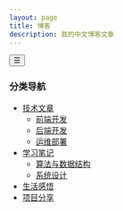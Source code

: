 ```yaml
---
layout: page
title: 博客
description: 我的中文博客文章
---
```


<div class="books-page-container">
   <!-- Mobile Sidebar Overlay -->
   <div class="mobile-sidebar-overlay" id="sidebarOverlay"></div>
   
   <!-- Mobile Sidebar Toggle Button -->
   <button class="mobile-sidebar-toggle" id="sidebarToggle" aria-label="切换导航菜单">
     <span id="toggleIcon">☰</span>
   </button>
   
   <!-- Sidebar -->
   <aside class="books-sidebar" id="sidebar">
    <nav class="sidebar-nav">
      <h3 class="sidebar-title">分类导航</h3>
      <ul class="category-list">
        <li>
          <a href="#tech-articles" class="category-link">技术文章</a>
          <ul class="subcategory-list">
            <li><a href="#frontend">前端开发</a></li>
            <li><a href="#backend">后端开发</a></li>
            <li><a href="#devops">运维部署</a></li>
          </ul>
        </li>
        <li>
          <a href="#learning-notes" class="category-link">学习笔记</a>
          <ul class="subcategory-list">
            <li><a href="#algorithms">算法与数据结构</a></li>
            <li><a href="#system-design">系统设计</a></li>
          </ul>
        </li>
        <li><a href="#life-thoughts" class="category-link">生活感悟</a></li>
        <li><a href="#project-sharing" class="category-link">项目分享</a></li>
      </ul>
    </nav>
  </aside>
  
  <!-- Main Content -->
   <main class="books-content">
     <BlogList />
   </main>
 </div>
 
<script>
(function() {
  // Only run on client side
  if (typeof window === 'undefined') return;
  
  function initSidebar() {
    const sidebarToggle = document.getElementById('sidebarToggle');
    const sidebar = document.getElementById('sidebar');
    const overlay = document.getElementById('sidebarOverlay');
    const toggleIcon = document.getElementById('toggleIcon');
    
    if (!sidebarToggle || !sidebar || !overlay || !toggleIcon) {
      console.log('Sidebar elements not found, retrying...');
      setTimeout(initSidebar, 100);
      return;
    }
    
    console.log('Sidebar elements found, initializing...');
  
    function toggleSidebar() {
      const isActive = sidebar.classList.contains('active');
      
      if (isActive) {
        // Close sidebar
        sidebar.classList.remove('active');
        overlay.classList.remove('active');
        sidebarToggle.classList.remove('active');
        toggleIcon.textContent = '☰';
        // 只在移动端禁用body滚动，桌面端不影响
        if (window.innerWidth <= 1024) {
          document.body.style.overflow = '';
        }
      } else {
        // Open sidebar
        sidebar.classList.add('active');
        overlay.classList.add('active');
        sidebarToggle.classList.add('active');
        toggleIcon.textContent = '✕';
        // 只在移动端禁用body滚动，桌面端不影响
        if (window.innerWidth <= 1024) {
          document.body.style.overflow = 'hidden';
        }
      }
    }
    
    // Toggle button click
    sidebarToggle.addEventListener('click', toggleSidebar);
  
    // Overlay click to close
    overlay.addEventListener('click', function() {
      if (sidebar.classList.contains('active')) {
        toggleSidebar();
      }
    });
    
    // Close sidebar when clicking on links
    sidebar.addEventListener('click', function(e) {
      if (e.target.tagName === 'A') {
        setTimeout(toggleSidebar, 150);
      }
    });
    
    // Close sidebar on Escape key
    document.addEventListener('keydown', function(e) {
      if (e.key === 'Escape' && sidebar.classList.contains('active')) {
        toggleSidebar();
      }
    });
    
    // Close sidebar on window resize (desktop)
    window.addEventListener('resize', function() {
      if (window.innerWidth > 1024 && sidebar.classList.contains('active')) {
        sidebar.classList.remove('active');
        overlay.classList.remove('active');
        sidebarToggle.classList.remove('active');
        toggleIcon.textContent = '☰';
        document.body.style.overflow = '';
      }
    });
  }
  
  // Initialize when DOM is ready
  if (document.readyState === 'loading') {
    document.addEventListener('DOMContentLoaded', initSidebar);
  } else {
    initSidebar();
  }
})();
</script>